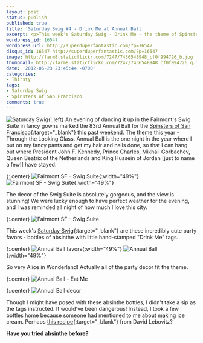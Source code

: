 ```yaml
---
layout: post
status: publish
published: true
title: 'Saturday Swig #4 - Drink Me at Annual Ball'
excerpt: <p>This week's Saturday Swig - Drink Me - the theme of Spinsters of San Francisco's Annual Ball was Through the Looking Glass!</p>
wordpress_id: 16547
wordpress_url: http://superduperfantastic.com/?p=16547
disqus_id: 16547 http://superduperfantastic.com/?p=16547
image: http://farm8.staticflickr.com/7247/7436548948_cf0f994726_b.jpg
thumbnail: http://farm8.staticflickr.com/7247/7436548948_cf0f994726_q.jpg
date: '2012-06-23 23:45:44 -0700'
categories:
- Thirsty
tags:
- Saturday Swig
- Spinsters of San Francisco
comments: true
---
```

![Saturday Swig](http://farm8.staticflickr.com/7240/7322171030_0166725d1c_o.png){:.left} An evening of dancing it up in the Fairmont's Swig Suite in fancy gowns marked the 83rd Annual Ball for the [Spinsters of San Francisco](http://sfspinsters.com/ "Spinsters of San Francisco"){:target="_blank"} this past weekend. The theme this year - Through the Looking Glass. Annual Ball is the one night in the year where I put on my fancy pants and get my hair and nails done, so that I can hang out where President John F. Kennedy, Prince Charles, Mikhail Gorbachev, Queen Beatrix of the Netherlands and King Hussein of Jordan [just to name a few!] have stayed.

{:.center}
![Fairmont SF - Swig Suite](http://farm6.staticflickr.com/5192/7436641142_8fc289a6b2.jpg){:width="49%"} ![Fairmont SF - Swig Suite](http://farm9.staticflickr.com/8017/7436337346_2babef48b4.jpg){:width="49%"}

The decor of the Swig Suite is absolutely gorgeous, and the view is stunning! We were lucky enough to have perfect weather for the evening, and I was reminded all night of how much I love this city.

{:.center}
![Fairmont SF - Swig Suite](http://farm8.staticflickr.com/7265/7436526710_a4a3634040_b.jpg)

This week's [Saturday Swig](http://superduperfantastic.com/tag/saturday-swig/ "Saturday Swig"){:target="_blank"} are these incredibly cute party favors - bottles of absinthe with little hand-stamped "Drink Me" tags.

{:.center}
![Annual Ball favors](http://farm8.staticflickr.com/7137/7436363520_acbd264818.jpg){:width="49%"} ![Annual Ball](http://farm8.staticflickr.com/7247/7436548948_cf0f994726.jpg){:width="49%"}

So very Alice in Wonderland! Actually all of the party decor fit the theme.

{:.center}
![Annual Ball - Eat Me](http://farm8.staticflickr.com/7270/7436499390_1e2b90b54d_b.jpg)

{:.center}
![Annual Ball decor](http://farm8.staticflickr.com/7117/7436433282_8d9d8f8275_b.jpg)

Though I might have posed with these absinthe bottles, I didn't take a sip as the tags instructed. It would've been dangerous! Instead, I took a few bottles home because someone had mentioned to me about making ice cream. Perhaps [this recipe](http://www.davidlebovitz.com/2009/05/absinthe-ice-cream/ "Absinthe Ice Cream"){:target="_blank"} from David Lebovitz?

**Have you tried absinthe before?**